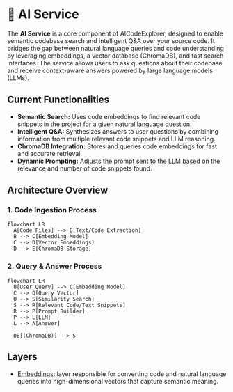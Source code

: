 # 🧠 AI Service

The **AI Service** is a core component of AICodeExplorer, designed to enable semantic codebase search and intelligent Q&A over your source code. It bridges the gap between natural language queries and code understanding by leveraging embeddings, a vector database (ChromaDB), and fast search interfaces. The service allows users to ask questions about their codebase and receive context-aware answers powered by large language models (LLMs).

## Current Functionalities

- **Semantic Search:** Uses code embeddings to find relevant code snippets in the project for a given natural language question.
- **Intelligent Q&A:** Synthesizes answers to user questions by combining information from multiple relevant code snippets and LLM reasoning.
- **ChromaDB Integration:** Stores and queries code embeddings for fast and accurate retrieval.
- **Dynamic Prompting:** Adjusts the prompt sent to the LLM based on the relevance and number of code snippets found.

## Architecture Overview

### 1. Code Ingestion Process

```mermaid
flowchart LR
  A[Code Files] --> B[Text/Code Extraction]
  B --> C[Embedding Model]
  C --> D[Vector Embeddings]
  D --> E[ChromaDB Storage]
```

### 2. Query & Answer Process

```mermaid
flowchart LR
  U[User Query] --> C[Embedding Model]
  C --> Q[Query Vector]
  Q --> S[Similarity Search]
  S --> R[Relevant Code/Text Snippets]
  R --> P[Prompt Builder]
  P --> L[LLM]
  L --> A[Answer]

  DB[(ChromaDB)] --> S
```

## Layers

- [Embeddings](./src/ai_service/embeddings/README.md): layer responsible for converting code and natural language queries into high-dimensional vectors that capture semantic meaning.
